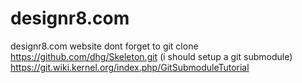 # designr8.com

designr8.com website
dont forget to git clone https://github.com/dhg/Skeleton.git
(i should setup a git submodule)
https://git.wiki.kernel.org/index.php/GitSubmoduleTutorial
